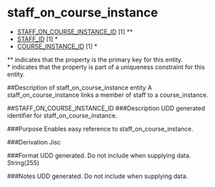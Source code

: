# staff_on_course_instance

* [STAFF_ON_COURSE_INSTANCE_ID](#staff_on_course_instance_id) [1] **
* [STAFF_ID](staff.md#staff_id) [1] *
* [COURSE_INSTANCE_ID](course_instance.md#course_instance_id) [1] *

\** indicates that the property is the primary key for this entity.  
\* indicates that the property is part of a uniqueness constraint for this entity.

##Description of staff_on_course_instance entity
A staff_on_course_instance links a member of staff to a course_instance.

##STAFF_ON_COURSE_INSTANCE_ID
###Description
UDD generated identifier for staff_on_course_instance. 

###Purpose
Enables easy reference to staff_on_course_instance.

###Derivation
Jisc

###Format
UDD generated.  Do not include when supplying data.
String(255)

###Notes
UDD generated.  Do not include when supplying data.

